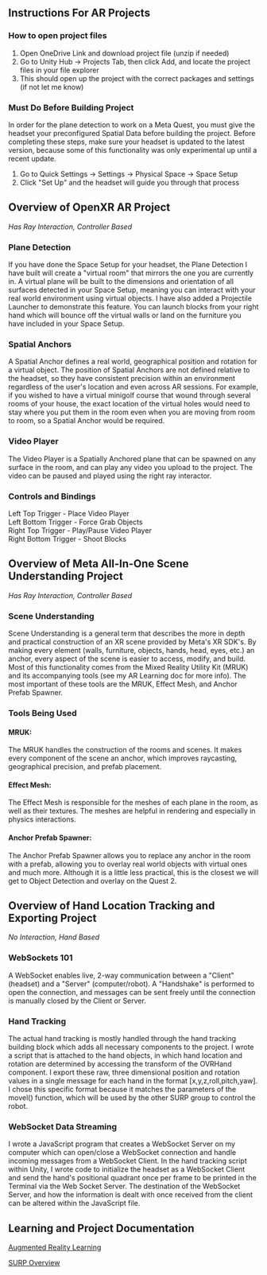 ## Instructions For AR Projects
### How to open project files
1. Open OneDrive Link and download project file (unzip if needed)
2. Go to Unity Hub -> Projects Tab, then click Add, and locate the project files in your file explorer
3. This should open up the project with the correct packages and settings (if not let me know)

### Must Do Before Building Project
In order for the plane detection to work on a Meta Quest, you must give the headset your preconfigured Spatial Data before building the project.
Before completing these steps, make sure your headset is updated to the latest version, because some of this functionality was only experimental
up until a recent update.
1. Go to Quick Settings -> Settings -> Physical Space -> Space Setup
2. Click "Set Up" and the headset will guide you through that process

## Overview of OpenXR AR Project
*Has Ray Interaction, Controller Based*
### Plane Detection
If you have done the Space Setup for your headset, the Plane Detection I have built will create a "virtual room" that mirrors the one you are 
currently in. A virtual plane will be built to the dimensions and orientation of all surfaces detected in your Space Setup, meaning you can 
interact with your real world environment using virtual objects. I have also added a Projectile Launcher to demonstrate this feature. You can 
launch blocks from your right hand which will bounce off the virtual walls or land on the furniture you have included in your Space Setup.

### Spatial Anchors
A Spatial Anchor defines a real world, geographical position and rotation for a virtual object. The position of Spatial Anchors are not defined
relative to the headset, so they have consistent precision within an environment regardless of the user's location and even across AR sessions. 
For example, if you wished to have a virtual minigolf course that wound through several rooms of your house, the exact location of the virtual 
holes would need to stay where you put them in the room even when you are moving from room to room, so a Spatial Anchor would be required.

### Video Player
The Video Player is a Spatially Anchored plane that can be spawned on any surface in the room, and can play any video you upload to the project. 
The video can be paused and played using the right ray interactor.

### Controls and Bindings
Left Top Trigger - Place Video Player <br/>
Left Bottom Trigger - Force Grab Objects <br/>
Right Top Trigger - Play/Pause Video Player <br/>
Right Bottom Trigger - Shoot Blocks

## Overview of Meta All-In-One Scene Understanding Project
*Has Ray Interaction, Controller Based*
### Scene Understanding
Scene Understanding is a general term that describes the more in depth and practical construction of an XR scene provided by Meta's XR SDK's. By making every element (walls, furniture, objects, hands, head, eyes, etc.) an anchor, every aspect of the scene is easier to access, modify, and build. Most of this functionality comes from the Mixed Reality Utility Kit (MRUK) and its accompanying tools (see my AR Learning doc for more info). The most important of these tools are the MRUK, Effect Mesh, and Anchor Prefab Spawner.
### Tools Being Used
#### MRUK:
The MRUK handles the construction of the rooms and scenes. It makes every component of the scene an anchor, which improves raycasting, geographical precision, and prefab placement.
#### Effect Mesh:
The Effect Mesh is responsible for the meshes of each plane in the room, as well as their textures. The meshes are helpful in rendering and especially in physics interactions.
#### Anchor Prefab Spawner:
The Anchor Prefab Spawner allows you to replace any anchor in the room with a prefab, allowing you to overlay real world objects with virtual ones and much more. Although it is a little less practical, this is the closest we will get to Object Detection and overlay on the Quest 2.

## Overview of Hand Location Tracking and Exporting Project
*No Interaction, Hand Based*
### WebSockets 101
A WebSocket enables live, 2-way communication between a "Client" (headset) and a "Server" (computer/robot). A "Handshake" is performed to open the connection, and messages can be sent freely until the connection is manually closed by the Client or Server.
### Hand Tracking
The actual hand tracking is mostly handled through the hand tracking building block which adds all necessary components to the project. I wrote a script that is attached to the hand objects, in which hand location and rotation are determined by accessing the transform of the OVRHand component. I export these raw, three dimensional position and rotation values in a single message for each hand in the format [x,y,z,roll,pitch,yaw]. I chose this specific format because it matches the parameters of the movel() function, which will be used by the other SURP group to control the robot.
### WebSocket Data Streaming
I wrote a JavaScript program that creates a WebSocket Server on my computer which can open/close a WebSocket connection and handle incoming messages from a WebSocket Client. In the hand tracking script within Unity, I wrote code to initialize the headset as a WebSocket Client and send the hand's positional quadrant once per frame to be printed in the Terminal via the Web Socket Server. The destination of the WebSocket Server, and how the information is dealt with once received from the client can be altered within the JavaScript file.

## Learning and Project Documentation
[Augmented Reality Learning](https://docs.google.com/document/d/1lSMP8arB5uru4-At-8WbLQpiR-VjMdZmdBnzxvODu0s/edit?usp=sharing)

[SURP Overview](https://docs.google.com/document/d/16f_o1X2NrhacGVFAV2vseqfDpp6lOkFRui4BquvREY4/edit?usp=sharing)

